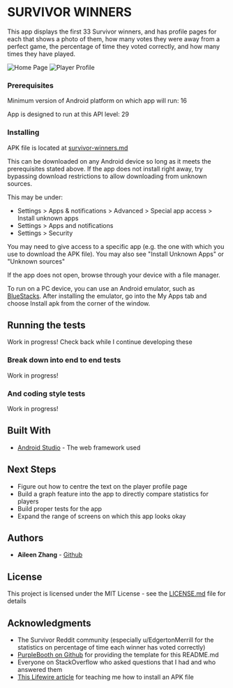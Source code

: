 # SURVIVOR WINNERS

This app displays the first 33 Survivor winners, and has profile pages for each that shows a photo of them, how many votes they were away from a perfect game, the percentage of time they voted correctly, and how many times they have played.

![Home Page](../screenshots/home.png)
![Player Profile](../screenshots/profile.png)

### Prerequisites

Minimum version of Android platform on which app will run: 16

App is designed to run at this API level: 29

### Installing

APK file is located at [survivor-winners.md](../survivorwinners/releases/latest-survivorwinners.apk)

This can be downloaded on any Android device so long as it meets the prerequisites stated above. If the app does not install right away, try bypassing download restrictions to allow downloading from unknown sources.

This may be under:
* Settings > Apps & notifications > Advanced > Special app access > Install unknown apps
* Settings > Apps and notifications
* Settings > Security

You may need to give access to a specific app (e.g. the one with which you use to download the APK file). You may also see "Install Unknown Apps" or "Unknown sources"

If the app does not open, browse through your device with a file manager.



To run on a PC device, you can use an Android emulator, such as [BlueStacks](https://www.bluestacks.com/). After installing the emulator, go into the My Apps tab and choose Install apk from the corner of the window.

## Running the tests

Work in progress! Check back while I continue developing these

### Break down into end to end tests

Work in progress!

### And coding style tests

Work in progress!

## Built With

* [Android Studio](https://developer.android.com/studio) - The web framework used

## Next Steps

* Figure out how to centre the text on the player profile page
* Build a graph feature into the app to directly compare statistics for players
* Build proper tests for the app
* Expand the range of screens on which this app looks okay

## Authors

* **Aileen Zhang** - [Github](https://github.com/aileenrzhang)

## License

This project is licensed under the MIT License - see the [LICENSE.md](LICENSE.md) file for details

## Acknowledgments

* The Survivor Reddit community (especially u/EdgertonMerrill for the statistics on percentage of time each winner has voted correctly)
* [PurpleBooth on Github](https://gist.github.com/PurpleBooth) for providing the template for this README.md
* Everyone on StackOverflow who asked questions that I had and who answered them
* [This Lifewire article](https://www.lifewire.com/apk-file-4152929) for teaching me how to install an APK file

